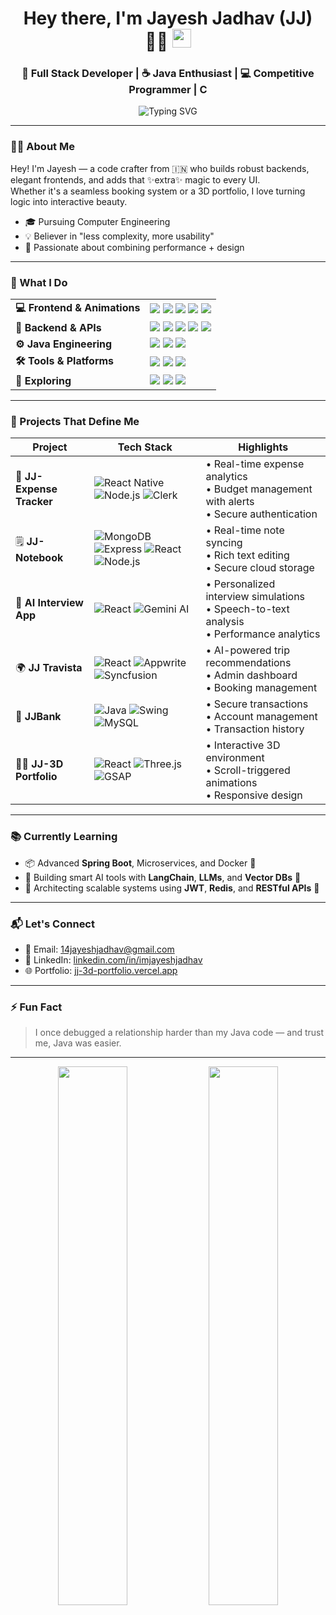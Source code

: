 <h1 align="center">
  Hey there, I'm Jayesh Jadhav (JJ) 👨‍💻
  <img src="https://media.giphy.com/media/hvRJCLFzcasrR4ia7z/giphy.gif" width="30px">
</h1>

<h3 align="center">🚀 Full Stack Developer | ☕ Java Enthusiast | 💻 Competitive Programmer | C</h3>

<p align="center">
  <img src="https://readme-typing-svg.demolab.com?font=Fira+Code&weight=600&size=22&duration=2800&pause=1000&center=true&vCenter=true&width=500&lines=Building+scalable+web+applications;Java+%7C+Spring+Boot+%7C+React;Creating+immersive+UI+animations;Exploring+AI+integration+patterns" alt="Typing SVG" />
</p>

---

### 🧑‍💻 About Me

Hey! I'm Jayesh — a code crafter from 🇮🇳 who builds robust backends, elegant frontends, and adds that ✨extra✨ magic to every UI.  
Whether it's a seamless booking system or a 3D portfolio, I love turning logic into interactive beauty.

- 🎓 Pursuing Computer Engineering  
- 💡 Believer in "less complexity, more usability"  
- 🧩 Passionate about combining performance + design  

---

### 💼 What I Do

<table>
<tr>
  <td><b>💻 Frontend & Animations</b></td>
  <td>
    <img src="https://img.shields.io/badge/React-61DAFB?style=flat&logo=react&logoColor=white" />
    <img src="https://img.shields.io/badge/Next.js-000000?style=flat&logo=next.js" />
    <img src="https://img.shields.io/badge/GSAP-88CE02?style=flat&logo=greensock&logoColor=white" />
    <img src="https://img.shields.io/badge/TailwindCSS-38B2AC?style=flat&logo=tailwind-css" />
    <img src="https://img.shields.io/badge/C%2B%2B-00599C?style=flat&logo=c%2B%2B&logoColor=white" />
  </td>
</tr>
<tr>
  <td><b>🧪 Backend & APIs</b></td>
  <td>
    <img src="https://img.shields.io/badge/Node.js-339933?style=flat&logo=node.js&logoColor=white" />
    <img src="https://img.shields.io/badge/Express.js-000000?style=flat&logo=express&logoColor=white" />
    <img src="https://img.shields.io/badge/Spring%20Boot-6DB33F?style=flat&logo=spring-boot&logoColor=white" />
    <img src="https://img.shields.io/badge/MongoDB-47A248?style=flat&logo=mongodb&logoColor=white" />
    <img src="https://img.shields.io/badge/MySQL-4479A1?style=flat&logo=mysql&logoColor=white" />
  </td>
</tr>
<tr>
  <td><b>⚙️ Java Engineering</b></td>
  <td>
    <img src="https://img.shields.io/badge/Java-007396?style=flat&logo=java&logoColor=white" />
    <img src="https://img.shields.io/badge/Swing-ED8B00?style=flat" />
    <img src="https://img.shields.io/badge/DSA-000000?style=flat" />
  </td>
</tr>
<tr>
  <td><b>🛠️ Tools & Platforms</b></td>
  <td>
    <img src="https://img.shields.io/badge/Postman-FF6C37?style=flat&logo=postman&logoColor=white" />
    <img src="https://img.shields.io/badge/Render-46E3B7?style=flat&logo=render&logoColor=white" />
    <img src="https://img.shields.io/badge/Netlify-00C7B7?style=flat&logo=netlify&logoColor=white" />
  </td>
</tr>
<tr>
  <td><b>🧠 Exploring</b></td>
  <td>
    <img src="https://img.shields.io/badge/Machine%20Learning-FF9900?style=flat" />
    <img src="https://img.shields.io/badge/LangChain-0A0A0A?style=flat" />
    <img src="https://img.shields.io/badge/React%20Native-61DAFB?style=flat&logo=react" />
  </td>
</tr>
</table>

---

### 🚀 Projects That Define Me

| Project | Tech Stack | Highlights |
|--------|------------|------------|
| 📱 **JJ-Expense Tracker** | ![React Native](https://img.shields.io/badge/-React_Native-61DAFB?logo=react) ![Node.js](https://img.shields.io/badge/-Node.js-339933?logo=nodedotjs) ![Clerk](https://img.shields.io/badge/-Clerk-000000) | • Real-time expense analytics <br> • Budget management with alerts <br> • Secure authentication |
| 🗒️ **JJ-Notebook** | ![MongoDB](https://img.shields.io/badge/-MongoDB-47A248?logo=mongodb) ![Express](https://img.shields.io/badge/-Express-000000?logo=express) ![React](https://img.shields.io/badge/-React-61DAFB?logo=react) ![Node.js](https://img.shields.io/badge/-Node.js-339933?logo=nodedotjs) | • Real-time note syncing <br> • Rich text editing <br> • Secure cloud storage |
| 🤖 **AI Interview App** | ![React](https://img.shields.io/badge/-React-61DAFB?logo=react) ![Gemini AI](https://img.shields.io/badge/-Gemini_AI-4285F4?logo=google) | • Personalized interview simulations <br> • Speech-to-text analysis <br> • Performance analytics |
| 🌍 **JJ Travista** | ![React](https://img.shields.io/badge/-React-61DAFB?logo=react) ![Appwrite](https://img.shields.io/badge/-Appwrite-F02E65?logo=appwrite) ![Syncfusion](https://img.shields.io/badge/-Syncfusion-00A67D) | • AI-powered trip recommendations <br> • Admin dashboard <br> • Booking management |
| 🏦 **JJBank** | ![Java](https://img.shields.io/badge/-Java-007396?logo=java) ![Swing](https://img.shields.io/badge/-Swing-ED8B00) ![MySQL](https://img.shields.io/badge/-MySQL-4479A1?logo=mysql) | • Secure transactions <br> • Account management <br> • Transaction history |
| 🧑‍💻 **JJ-3D Portfolio** | ![React](https://img.shields.io/badge/-React-61DAFB?logo=react) ![Three.js](https://img.shields.io/badge/-Three.js-000000?logo=threedotjs) ![GSAP](https://img.shields.io/badge/-GSAP-88CE02?logo=greensock) | • Interactive 3D environment <br> • Scroll-triggered animations <br> • Responsive design |

---

### 📚 Currently Learning

- 📦 Advanced **Spring Boot**, Microservices, and Docker 🐳  
- 🤖 Building smart AI tools with **LangChain**, **LLMs**, and **Vector DBs** 🧠  
- 🧱 Architecting scalable systems using **JWT**, **Redis**, and **RESTful APIs** 📡
  
---

### 📬 Let's Connect

- 📧 Email: [14jayeshjadhav@gmail.com](mailto:14jayeshjadhav@gmail.com)  
- 💼 LinkedIn: [linkedin.com/in/imjayeshjadhav](https://www.linkedin.com/in/jayesh-jadhav-813b36291/)  
- 🌐 Portfolio: [jj-3d-portfolio.vercel.app](https://jj-3d-portfolio.vercel.app)

---

### ⚡ Fun Fact

> I once debugged a relationship harder than my Java code — and trust me, Java was easier.  

---

<p align="center">
  <img src="https://github-readme-stats.vercel.app/api?username=imjayeshjadhav&show_icons=true&theme=tokyonight" width="47%" />
  <img src="https://github-readme-streak-stats.herokuapp.com/?user=imjayeshjadhav&theme=tokyonight" width="47%" />
</p>
